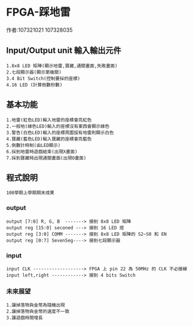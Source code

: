 # FPGA-踩地雷
作者:107321021 107328035

## Input/Output unit 輸入輸出元件
    1.8x8 LED 矩陣(顯示地雷,寶藏,通關畫面,失敗畫面)
    2.七段顯示器(顯示第幾關)
    3.4 Bit Switch(控制要採的座標)
    4.16 LED (計算倒數秒數)
    
## 基本功能
    1.地雷(紅色LED)輸入地雷的座標會亮紅色
    2.一般地(綠色LED)輸入的座標沒有東西會顯示綠色
    3.警告(白色LED)輸入的座標周圍挼有地雷則顯示白色
    4.寶藏(藍色LED)輸入寶藏的座標會亮藍色
    5.倒數計時制(由LED顯示)
    6.採到地雷時遊戲結束(出現X畫面)
    7.採到寶藏時出現通關畫面(出現O畫面)
## 程式說明
    108學期上學期期末成果
### output
    output [7:0] R, G, B  -------> 接到 8x8 LED 矩陣
    output reg [15:0] seconed ---> 接到 16 LED 燈
    output reg [3:0] COMM -------> 接到 8x8 LED 矩陣的 S2~S0 和 EN
    output reg [0:7] SevenSeg----> 接到七段顯示器
### input
    input CLK -------------------> FPGA 上 pin 22 為 50MHz 的 CLK 不必接線 
    input left,right ------------> 接到 4 bits Switch
    
### 未來展望
    1.讓掉落物與金幣為隨機出現
    2.讓掉落物與金幣的速度不一致
    3.讓遊戲時間增長
